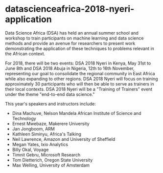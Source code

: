 # datascienceafrica-2018-nyeri-application
Data Science Africa (DSA) has held an annual summer school and workshop to train participants on machine learning and data science methods and provide an avenue for researchers to present work demonstrating the application of these techniques to problems relevant in the African context. 

For 2018, there will be two events: DSA 2018 Nyeri in Kenya, May 31st to June 8th and DSA 2018 Abuja in Nigeria, 12th to 16th November, representing our goal to consolidate the regional community in East Africa while also expanding to other regions. DSA 2018 Nyeri will focus on training approximately 30 participants who will then be able to serve as trainers in their local contexts. DSA 2018 Nyeri will be a "Training of Trainers" event under the theme "end-to-end data science."

This year's speakers and instructors include:

- Dina Machuve, Nelson Mandela African Institute of Science and Technology
- Ernest Mwebaze, Makerere University
- Jan Jongboom, ARM
- Kathleen Siminyu, Africa's Talking
- Neil Lawrence, Amazon and University of Sheffield
- Megan Yates, Ixio Analytics
- Billy Okal, Voyage
- Timnit Gebru, Microsoft Research
- Tom Dietterich, Oregon State University
- Max Welling, University of Amsterdam
